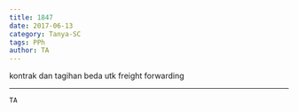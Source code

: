 ```yaml
---
title: 1847
date: 2017-06-13
category: Tanya-SC
tags: PPh
author: TA
---
```


kontrak dan tagihan beda utk freight forwarding

---



`TA`
